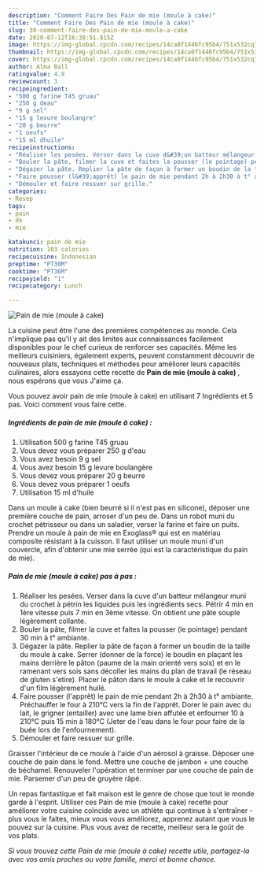 ```yaml
---
description: "Comment Faire Des Pain de mie (moule à cake)"
title: "Comment Faire Des Pain de mie (moule à cake)"
slug: 30-comment-faire-des-pain-de-mie-moule-a-cake
date: 2020-07-12T16:38:51.815Z
image: https://img-global.cpcdn.com/recipes/14ca0f1446fc95b4/751x532cq70/pain-de-mie-moule-a-cake-photo-principale-de-la-recette.jpg
thumbnail: https://img-global.cpcdn.com/recipes/14ca0f1446fc95b4/751x532cq70/pain-de-mie-moule-a-cake-photo-principale-de-la-recette.jpg
cover: https://img-global.cpcdn.com/recipes/14ca0f1446fc95b4/751x532cq70/pain-de-mie-moule-a-cake-photo-principale-de-la-recette.jpg
author: Alma Ball
ratingvalue: 4.9
reviewcount: 3
recipeingredient:
- "500 g farine T45 gruau"
- "250 g deau"
- "9 g sel"
- "15 g levure boulangre"
- "20 g beurre"
- "1 oeufs"
- "15 ml dhuile"
recipeinstructions:
- "Réaliser les pesées. Verser dans la cuve d&#39;un batteur mélangeur muni du crochet à pétrin les liquides puis les ingrédients secs. Pétrir 4 min en 1ère vitesse puis 7 min en 3ème vitesse. On obtient une pâte souple légèrement collante."
- "Bouler la pâte, filmer la cuve et faites la pousser (le pointage) pendant 30 min à t° ambiante."
- "Dégazer la pâte. Replier la pâte de façon à former un boudin de la taille du moule à cake. Serrer (donner de la force) le boudin en plaçant les mains derrière le pâton (paume de la main orienté vers sois) et en le ramenant vers sois sans décoller les mains du plan de travail (le réseau de gluten s&#39;etire). Placer le pâton dans le moule à cake et le recouvrir d&#39;un film légèrement huilé."
- "Faire pousser (l&#39;apprêt) le pain de mie pendant 2h à 2h30 à t° ambiante. Préchauffer le four à 210°C vers la fin de l&#39;apprêt. Dorer le pain avec du lait, le grigner (entailler) avec une lame bien affutée et enfourner 10 à 210°C puis 15 min à 180°C (Jeter de l&#39;eau dans le four pour faire de la buée lors de l&#39;enfournement)."
- "Démouler et faire ressuer sur grille."
categories:
- Resep
tags:
- pain
- de
- mie

katakunci: pain de mie 
nutrition: 103 calories
recipecuisine: Indonesian
preptime: "PT30M"
cooktime: "PT36M"
recipeyield: "1"
recipecategory: Lunch

---
```



![Pain de mie (moule à cake)](https://img-global.cpcdn.com/recipes/14ca0f1446fc95b4/751x532cq70/pain-de-mie-moule-a-cake-photo-principale-de-la-recette.jpg)

La cuisine peut être l'une des premières compétences au monde. Cela n'implique pas qu'il y ait des limites aux connaissances facilement disponibles pour le chef curieux de renforcer ses capacités. Même les meilleurs cuisiniers, également experts, peuvent constamment découvrir de nouveaux plats, techniques et méthodes pour améliorer leurs capacités culinaires, alors essayons cette recette de <strong> Pain de mie (moule à cake) </strong>, nous espérons que vous J'aime ça.

<!--inarticleads1-->

Vous pouvez avoir pain de mie (moule à cake) en utilisant 7 Ingrédients et 5 pas. Voici comment vous faire cette.

##### Ingrédients de pain de mie (moule à cake) :

1. Utilisation 500 g farine T45 gruau
1. Vous devez vous préparer 250 g d&#39;eau
1. Vous avez besoin 9 g sel
1. Vous avez besoin 15 g levure boulangère
1. Vous devez vous préparer 20 g beurre
1. Vous devez vous préparer 1 oeufs
1. Utilisation 15 ml d&#39;huile


Dans un moule à cake (bien beurré si il n&#39;est pas en silicone), déposer une première couche de pain, arroser d&#39;un peu de. Dans un robot muni du crochet pétrisseur ou dans un saladier, verser la farine et faire un puits. Prendre un moule à pain de mie en Exoglass® qui est en matériau composite résistant à la cuisson. Il faut utiliser un moule muni d&#39;un couvercle, afin d&#39;obtenir une mie serrée (qui est la caractéristique du pain de mie). 

<!--inarticleads2-->

##### Pain de mie (moule à cake) pas à pas :

1. Réaliser les pesées. Verser dans la cuve d&#39;un batteur mélangeur muni du crochet à pétrin les liquides puis les ingrédients secs. Pétrir 4 min en 1ère vitesse puis 7 min en 3ème vitesse. On obtient une pâte souple légèrement collante.
1. Bouler la pâte, filmer la cuve et faites la pousser (le pointage) pendant 30 min à t° ambiante.
1. Dégazer la pâte. Replier la pâte de façon à former un boudin de la taille du moule à cake. Serrer (donner de la force) le boudin en plaçant les mains derrière le pâton (paume de la main orienté vers sois) et en le ramenant vers sois sans décoller les mains du plan de travail (le réseau de gluten s&#39;etire). Placer le pâton dans le moule à cake et le recouvrir d&#39;un film légèrement huilé.
1. Faire pousser (l&#39;apprêt) le pain de mie pendant 2h à 2h30 à t° ambiante. Préchauffer le four à 210°C vers la fin de l&#39;apprêt. Dorer le pain avec du lait, le grigner (entailler) avec une lame bien affutée et enfourner 10 à 210°C puis 15 min à 180°C (Jeter de l&#39;eau dans le four pour faire de la buée lors de l&#39;enfournement).
1. Démouler et faire ressuer sur grille.


Graisser l&#39;intérieur de ce moule à l&#39;aide d&#39;un aérosol à graisse. Déposer une couche de pain dans le fond. Mettre une couche de jambon + une couche de béchamel. Renouveler l&#39;opération et terminer par une couche de pain de mie. Parsemer d&#39;un peu de gruyère râpé. 

<!--inarticleads1-->

<p>
Un repas fantastique et fait maison est le genre de chose que tout le monde garde à l'esprit. Utiliser ces Pain de mie (moule à cake) recette pour améliorer votre cuisine coïncide avec un athlète qui continue à s'entraîner - plus vous le faites, mieux vous vous améliorez, apprenez autant que vous le pouvez sur la cuisine. Plus vous avez de recette, meilleur sera le goût de vos plats.
</p>

<p>
<i>Si vous trouvez cette Pain de mie (moule à cake) recette utile, partagez-la avec vos amis proches ou votre famille, merci et bonne chance.</i>
</p>
